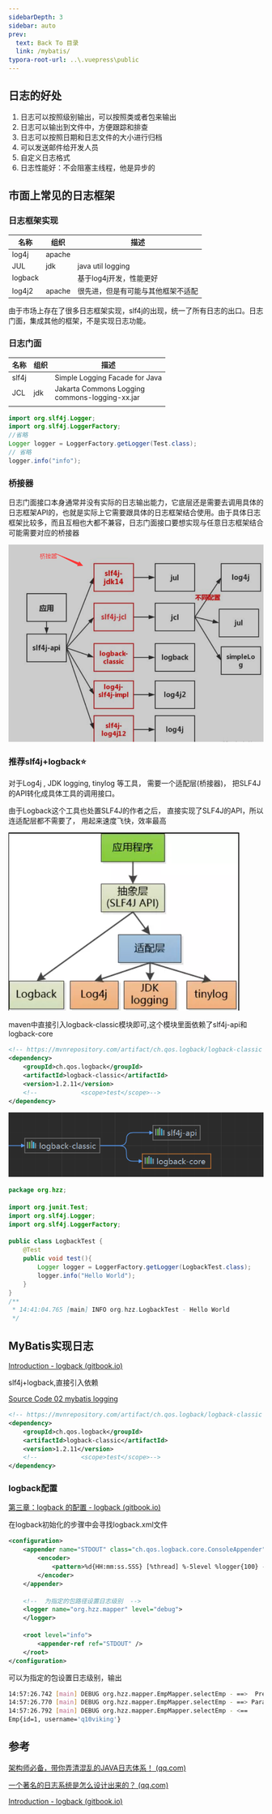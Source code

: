 ```yaml
---
sidebarDepth: 3
sidebar: auto
prev:
  text: Back To 目录
  link: /mybatis/
typora-root-url: ..\.vuepress\public
---
```




## 日志的好处

1. 日志可以按照级别输出，可以按照类或者包来输出
2. 日志可以输出到文件中，方便跟踪和排查
3. 日志可以按照日期和日志文件的大小进行归档
4. 可以发送邮件给开发人员
5. 自定义日志格式
6. 日志性能好：不会阻塞主线程，他是异步的



## 市面上常见的日志框架

### 日志框架实现

| 名称    | 组织   | 描述                               |
| ------- | ------ | ---------------------------------- |
| log4j   | apache |                                    |
| JUL     | jdk    | java util logging                  |
| logback |        | 基于log4j开发，性能更好            |
| log4j2  | apache | 很先进，但是有可能与其他框架不适配 |

由于市场上存在了很多日志框架实现，slf4j的出现，统一了所有日志的出口。日志门面，集成其他的框架，不是实现日志功能。

### 日志门面

| 名称  | 组织 | 描述                                                |
| ----- | ---- | --------------------------------------------------- |
| slf4j |      | Simple Logging Facade for Java                      |
| JCL   | jdk  | Jakarta Commons Logging<br />commons-logging-xx.jar |
|       |      |                                                     |



```java
import org.slf4j.Logger;
import org.slf4j.LoggerFactory;
//省略
Logger logger = LoggerFactory.getLogger(Test.class);
// 省略
logger.info("info");
```



### 桥接器

日志门面接口本身通常并没有实际的日志输出能力，它底层还是需要去调用具体的日志框架API的，也就是实际上它需要跟具体的日志框架结合使用。由于具体日志框架比较多，而且互相也大都不兼容，日志门面接口要想实现与任意日志框架结合可能需要对应的桥接器

![image-20220807141204652](/images/mybatis/image-20220807141204652.png)



### 推荐slf4j+logback⭐

对于Log4j , JDK logging, tinylog 等工具， 需要一个适配层(桥接器)， 把SLF4J 的API转化成具体工具的调用接口。 

由于Logback这个工具也处置SLF4J的作者之后， 直接实现了SLF4J的API，所以连适配层都不需要了， 用起来速度飞快，效率最高

![image-20220807142445807](/images/mybatis/image-20220807142445807.png)

maven中直接引入logback-classic模块即可,这个模块里面依赖了slf4j-api和logback-core

```xml
<!-- https://mvnrepository.com/artifact/ch.qos.logback/logback-classic -->
<dependency>
    <groupId>ch.qos.logback</groupId>
    <artifactId>logback-classic</artifactId>
    <version>1.2.11</version>
    <!--            <scope>test</scope>-->
</dependency>
```

![image-20220807144228196](/images/mybatis/image-20220807144228196.png)

```java
package org.hzz;

import org.junit.Test;
import org.slf4j.Logger;
import org.slf4j.LoggerFactory;

public class LogbackTest {
    @Test
    public void test(){
        Logger logger = LoggerFactory.getLogger(LogbackTest.class);
        logger.info("Hello World");
    }
}
/**
 * 14:41:04.765 [main] INFO org.hzz.LogbackTest - Hello World
 */
```



## MyBatis实现日志

[Introduction - logback (gitbook.io)](https://logbackcn.gitbook.io/logback/)

slf4j+logback,直接引入依赖

[Source Code 02 mybatis logging](https://github.com/Q10Viking/learncode/tree/main/mybatis/02_mybatis_logging)

```xml
<!-- https://mvnrepository.com/artifact/ch.qos.logback/logback-classic -->
<dependency>
    <groupId>ch.qos.logback</groupId>
    <artifactId>logback-classic</artifactId>
    <version>1.2.11</version>
    <!--            <scope>test</scope>-->
</dependency>
```



### logback配置

[第三章：logback 的配置 - logback (gitbook.io)](https://logbackcn.gitbook.io/logback/03-di-san-zhang-logback-de-pei-zhi)

在logback初始化的步骤中会寻找logback.xml文件

```xml
<configuration>
    <appender name="STDOUT" class="ch.qos.logback.core.ConsoleAppender">
        <encoder>
            <pattern>%d{HH:mm:ss.SSS} [%thread] %-5level %logger{100} - %msg%n</pattern>
        </encoder>
    </appender>

    <!--  为指定的包路径设置日志级别  -->
    <logger name="org.hzz.mapper" level="debug">
    </logger>

    <root level="info">
        <appender-ref ref="STDOUT" />
    </root>
</configuration>
```

可以为指定的包设置日志级别，输出

```sh
14:57:26.742 [main] DEBUG org.hzz.mapper.EmpMapper.selectEmp - ==>  Preparing: select * from emp where id = ?
14:57:26.770 [main] DEBUG org.hzz.mapper.EmpMapper.selectEmp - ==> Parameters: 1(Integer)
14:57:26.792 [main] DEBUG org.hzz.mapper.EmpMapper.selectEmp - <==      Total: 1
Emp{id=1, username='q10viking'}
```



## 参考

[架构师必备，带你弄清混乱的JAVA日志体系！ (qq.com)](https://mp.weixin.qq.com/s/8VvBdRH_Yc-Dt4HFGbC5rg)

[一个著名的日志系统是怎么设计出来的？ (qq.com)](https://mp.weixin.qq.com/s/XiCky-Z8-n4vqItJVHjDIg)

[Introduction - logback (gitbook.io)](https://logbackcn.gitbook.io/logback/)





























